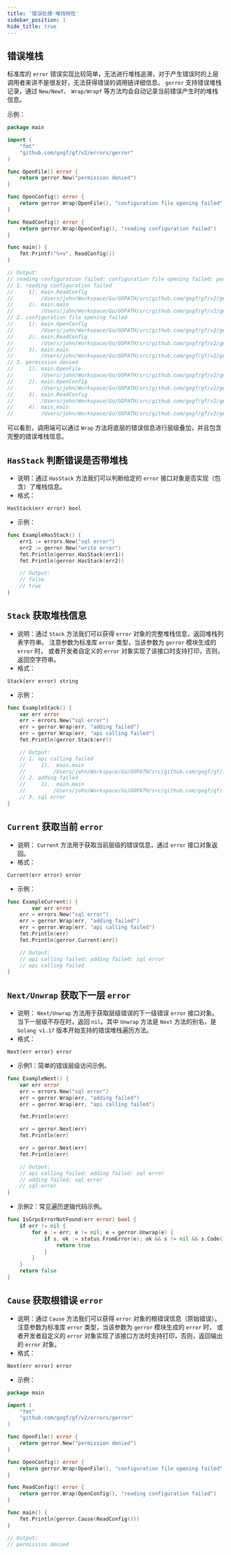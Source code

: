 ```yaml
---
title: '错误处理-堆栈特性'
sidebar_position: 1
hide_title: true
---
```


## 错误堆栈

标准库的 `error` 错误实现比较简单，无法进行堆栈追溯，对于产生错误时的上层调用者来讲不是很友好，无法获得错误的调用链详细信息。 `gerror` 支持错误堆栈记录，通过 `New/Newf`、 `Wrap/Wrapf` 等方法均会自动记录当前错误产生时的堆栈信息。

示例：

```go
package main

import (
	"fmt"
	"github.com/gogf/gf/v2/errors/gerror"
)

func OpenFile() error {
	return gerror.New("permission denied")
}

func OpenConfig() error {
	return gerror.Wrap(OpenFile(), "configuration file opening failed")
}

func ReadConfig() error {
	return gerror.Wrap(OpenConfig(), "reading configuration failed")
}

func main() {
	fmt.Printf("%+v", ReadConfig())
}

// Output:
// reading configuration failed: configuration file opening failed: permission denied
// 1. reading configuration failed
//     1). main.ReadConfig
//         /Users/john/Workspace/Go/GOPATH/src/github.com/gogf/gf/v2/geg/errors/gerror/gerror2.go:18
//     2). main.main
//         /Users/john/Workspace/Go/GOPATH/src/github.com/gogf/gf/v2/geg/errors/gerror/gerror2.go:25
// 2. configuration file opening failed
//     1). main.OpenConfig
//         /Users/john/Workspace/Go/GOPATH/src/github.com/gogf/gf/v2/geg/errors/gerror/gerror2.go:14
//     2). main.ReadConfig
//         /Users/john/Workspace/Go/GOPATH/src/github.com/gogf/gf/v2/geg/errors/gerror/gerror2.go:18
//     3). main.main
//         /Users/john/Workspace/Go/GOPATH/src/github.com/gogf/gf/v2/geg/errors/gerror/gerror2.go:25
// 3. permission denied
//     1). main.OpenFile
//         /Users/john/Workspace/Go/GOPATH/src/github.com/gogf/gf/v2/geg/errors/gerror/gerror2.go:10
//     2). main.OpenConfig
//         /Users/john/Workspace/Go/GOPATH/src/github.com/gogf/gf/v2/geg/errors/gerror/gerror2.go:14
//     3). main.ReadConfig
//         /Users/john/Workspace/Go/GOPATH/src/github.com/gogf/gf/v2/geg/errors/gerror/gerror2.go:18
//     4). main.main
//         /Users/john/Workspace/Go/GOPATH/src/github.com/gogf/gf/v2/geg/errors/gerror/gerror2.go:25
```

可以看到，调用端可以通过 `Wrap` 方法将底层的错误信息进行层级叠加，并且包含完整的错误堆栈信息。

## `HasStack` 判断错误是否带堆栈

- 说明：通过 `HasStack` 方法我们可以判断给定的 `error` 接口对象是否实现（包含）了堆栈信息。
- 格式：









```
HasStack(err error) bool
```

- 示例：









```go
func ExampleHasStack() {
  	err1 := errors.New("sql error")
  	err2 := gerror.New("write error")
  	fmt.Println(gerror.HasStack(err1))
  	fmt.Println(gerror.HasStack(err2))

  	// Output:
  	// false
  	// true
}
```


## `Stack` 获取堆栈信息

- 说明：通过 `Stack` 方法我们可以获得 `error` 对象的完整堆栈信息，返回堆栈列表字符串。 注意参数为标准库 `error` 类型，当该参数为 `gerror` 模块生成的 `error` 时， 或者开发者自定义的 `error` 对象实现了该接口时支持打印，否则，返回空字符串。
- 格式：









```
Stack(err error) string
```

- 示例：









```go
func ExampleStack() {
   	var err error
  	err = errors.New("sql error")
  	err = gerror.Wrap(err, "adding failed")
  	err = gerror.Wrap(err, "api calling failed")
  	fmt.Println(gerror.Stack(err))

  	// Output:
  	// 1. api calling failed
  	//     1).  main.main
  	//         /Users/john/Workspace/Go/GOPATH/src/github.com/gogf/gf/.example/other/test.go:14
  	// 2. adding failed
  	//     1).  main.main
  	//         /Users/john/Workspace/Go/GOPATH/src/github.com/gogf/gf/.example/other/test.go:13
  	// 3. sql error
}
```


## `Current` 获取当前 `error`

- 说明： `Current` 方法用于获取当前层级的错误信息，通过 `error` 接口对象返回。
- 格式：









```
Current(err error) error
```

- 示例：









```go
func ExampleCurrent() {
    	var err error
  	err = errors.New("sql error")
  	err = gerror.Wrap(err, "adding failed")
  	err = gerror.Wrap(err, "api calling failed")
  	fmt.Println(err)
  	fmt.Println(gerror.Current(err))

  	// Output:
  	// api calling failed: adding failed: sql error
  	// api calling failed
}
```


## `Next/Unwrap` 获取下一层 `error`

- 说明： `Next/Unwrap` 方法用于获取层级错误的下一级错误 `error` 接口对象。当下一层级不存在时，返回 `nil`。其中 `Unwrap` 方法是 `Next` 方法的别名，是 `Golang v1.17` 版本开始支持的错误堆栈遍历方法。
- 格式：









```
Next(err error) error
```

- 示例1：简单的错误层级访问示例。









```go
func ExampleNext() {
  	var err error
  	err = errors.New("sql error")
  	err = gerror.Wrap(err, "adding failed")
  	err = gerror.Wrap(err, "api calling failed")

  	fmt.Println(err)

  	err = gerror.Next(err)
  	fmt.Println(err)

  	err = gerror.Next(err)
  	fmt.Println(err)

  	// Output:
  	// api calling failed: adding failed: sql error
  	// adding failed: sql error
  	// sql error
}
```

- 示例2：常见遍历逻辑代码示例。









```go
func IsGrpcErrorNotFound(err error) bool {
  	if err != nil {
  		for e := err; e != nil; e = gerror.Unwrap(e) {
  			if s, ok := status.FromError(e); ok && s != nil && s.Code() == codes.NotFound {
  				return true
  			}
  		}
  	}
  	return false
}
```


## `Cause` 获取根错误 `error`

- 说明：通过 `Cause` 方法我们可以获得 `error` 对象的根错误信息（原始错误）。 注意参数为标准库 `error` 类型，当该参数为 `gerror` 模块生成的 `error` 时， 或者开发者自定义的 `error` 对象实现了该接口方法时支持打印，否则，返回输出的 `error` 对象。
- 格式：









```
Next(err error) error
```

- 示例：









```go
package main

import (
  	"fmt"
  	"github.com/gogf/gf/v2/errors/gerror"
)

func OpenFile() error {
  	return gerror.New("permission denied")
}

func OpenConfig() error {
  	return gerror.Wrap(OpenFile(), "configuration file opening failed")
}

func ReadConfig() error {
  	return gerror.Wrap(OpenConfig(), "reading configuration failed")
}

func main() {
  	fmt.Println(gerror.Cause(ReadConfig()))
}

// Output:
// permission denied
```
